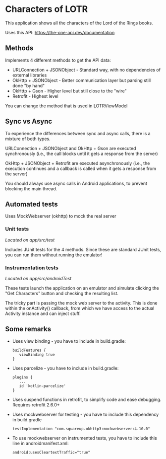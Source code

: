 # Characters of LOTR

This application shows all the characters of the Lord of the Rings books.

Uses this API: https://the-one-api.dev/documentation

## Methods

Implements 4 different methods to get the API data:

* URLConnection + JSONObject - Standard way, with no dependencies of external libraries
* OkHttp + JSONObject - Better communication layer but parsing still done "by hand"
* OkHttp + Gson - Higher level but still close to the "wire"
* Retrofit - Highest level

You can change the method that is used in LOTRViewModel

## Sync vs Async

To experience the differences between sync and async calls, there is a mixture of both types.

URLConnection + JSONObject and OkHttp + Gson are executed synchronously (i.e., the call 
blocks until it gets a response from the server)

OkHttp + JSONObject + Retrofit are executed asynchronously (i.e., the execution continues and 
a callback is called when it gets a response from the server)

You should always use async calls in Android applications, to prevent blocking the main thread.

## Automated tests

Uses MockWebserver (okhttp) to mock the real server

### Unit tests

*Located on app/src/test*

Includes JUnit tests for the 4 methods. Since these are standard JUnit tests, you can run them 
without running the emulator!

### Instrumentation tests

*Located on app/src/androidTest*

These tests launch the application on an emulator and simulate clicking the "Get Characters" button 
and checking the resulting list.

The tricky part is passing the mock web server to the activity. This is done within the onActivity() 
callback, from which we have access to the actual Activity instance and can inject stuff.

## Some remarks

* Uses view binding - you have to include in build.gradle:

      buildFeatures {
         viewBinding true
      }

* Uses parcelize - you have to include in build.gradle:

      plugins {
         ...
         id 'kotlin-parcelize'
      }

* Uses suspend functions in retrofit, to simplify code and ease debugging. Requires retrofit 2.6.0+

* Uses mockwebserver for testing - you have to include this dependency in build.gradle

      testImplementation "com.squareup.okhttp3:mockwebserver:4.10.0"

* To use mockwebserver on instrumented tests, you have to include this line in androidmanifest.xml:

      android:usesCleartextTraffic="true"